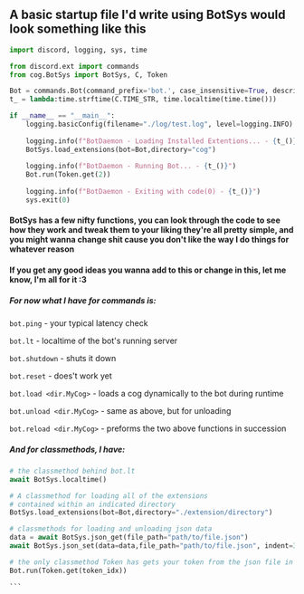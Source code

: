 ## A basic startup file I'd write using BotSys would look something like this

```py
import discord, logging, sys, time

from discord.ext import commands
from cog.BotSys import BotSys, C, Token

Bot = commands.Bot(command_prefix='bot.', case_insensitive=True, description="Penis")
t_ = lambda:time.strftime(C.TIME_STR, time.localtime(time.time()))

if __name__ == "__main__":
    logging.basicConfig(filename="./log/test.log", level=logging.INFO)
    
    logging.info(f"BotDaemon - Loading Installed Extentions... - {t_()}")
    BotSys.load_extensions(bot=Bot,directory="cog")
    
    logging.info(f"BotDaemon - Running Bot... - {t_()}")
    Bot.run(Token.get(2))
    
    logging.info(f"BotDaemon - Exiting with code(0) - {t_()}")
    sys.exit(0) 
```

#### BotSys has a few nifty functions, you can look through the code to see how they work and tweak them to your liking they're all pretty simple, and you might wanna change shit cause you don't like the way I do things for whatever reason 
#### If you get any good ideas you wanna add to this or change in this, let me know, I'm all for it :3

##### For now what I have for commands is:

`bot.ping` - your typical latency check

`bot.lt` - localtime of the bot's running server

`bot.shutdown` - shuts it down

`bot.reset` - does't work yet

`bot.load <dir.MyCog>` - loads a cog dynamically to the bot during runtime

`bot.unload <dir.MyCog>` - same as above, but for unloading

`bot.reload <dir.MyCog>` - preforms the two above functions in succession

##### And for classmethods, I have:
````py
# the classmethod behind bot.lt
await BotSys.localtime()

# A classmethod for loading all of the extensions
# contained within an indicated directory
BotSys.load_extensions(bot=Bot,directory="./extension/directory")

# classmethods for loading and unloading json data
data = await BotSys.json_get(file_path="path/to/file.json")
await BotSys.json_set(data=data,file_path="path/to/file.json", indent=3)

# the only classmethod Token has gets your token from the json file in the data directory
Bot.run(Token.get(token_idx))

```
